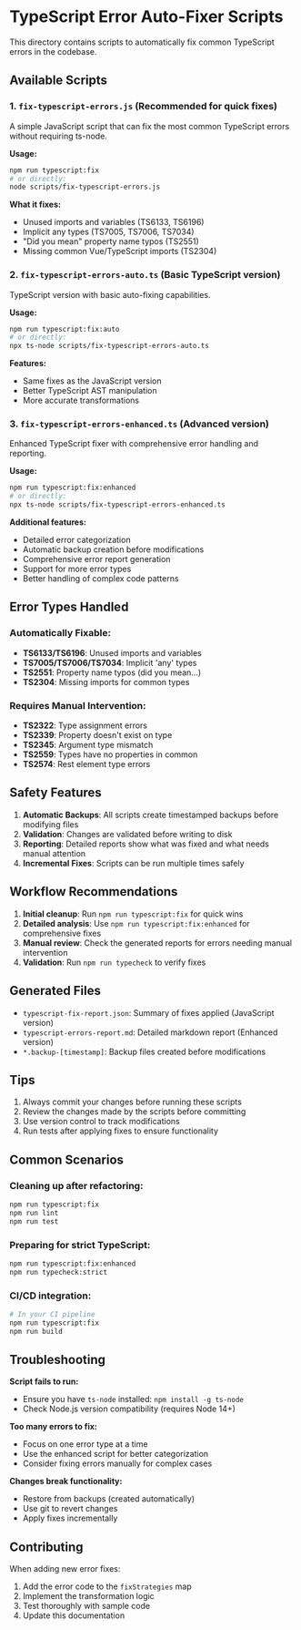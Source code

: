 # TypeScript Error Auto-Fixer Scripts

This directory contains scripts to automatically fix common TypeScript errors in the codebase.

## Available Scripts

### 1. `fix-typescript-errors.js` (Recommended for quick fixes)

A simple JavaScript script that can fix the most common TypeScript errors without requiring ts-node.

**Usage:**
```bash
npm run typescript:fix
# or directly:
node scripts/fix-typescript-errors.js
```

**What it fixes:**
- Unused imports and variables (TS6133, TS6196)
- Implicit any types (TS7005, TS7006, TS7034)
- "Did you mean" property name typos (TS2551)
- Missing common Vue/TypeScript imports (TS2304)

### 2. `fix-typescript-errors-auto.ts` (Basic TypeScript version)

TypeScript version with basic auto-fixing capabilities.

**Usage:**
```bash
npm run typescript:fix:auto
# or directly:
npx ts-node scripts/fix-typescript-errors-auto.ts
```

**Features:**
- Same fixes as the JavaScript version
- Better TypeScript AST manipulation
- More accurate transformations

### 3. `fix-typescript-errors-enhanced.ts` (Advanced version)

Enhanced TypeScript fixer with comprehensive error handling and reporting.

**Usage:**
```bash
npm run typescript:fix:enhanced
# or directly:
npx ts-node scripts/fix-typescript-errors-enhanced.ts
```

**Additional features:**
- Detailed error categorization
- Automatic backup creation before modifications
- Comprehensive error report generation
- Support for more error types
- Better handling of complex code patterns

## Error Types Handled

### Automatically Fixable:
- **TS6133/TS6196**: Unused imports and variables
- **TS7005/TS7006/TS7034**: Implicit 'any' types
- **TS2551**: Property name typos (did you mean...)
- **TS2304**: Missing imports for common types

### Requires Manual Intervention:
- **TS2322**: Type assignment errors
- **TS2339**: Property doesn't exist on type
- **TS2345**: Argument type mismatch
- **TS2559**: Types have no properties in common
- **TS2574**: Rest element type errors

## Safety Features

1. **Automatic Backups**: All scripts create timestamped backups before modifying files
2. **Validation**: Changes are validated before writing to disk
3. **Reporting**: Detailed reports show what was fixed and what needs manual attention
4. **Incremental Fixes**: Scripts can be run multiple times safely

## Workflow Recommendations

1. **Initial cleanup**: Run `npm run typescript:fix` for quick wins
2. **Detailed analysis**: Use `npm run typescript:fix:enhanced` for comprehensive fixes
3. **Manual review**: Check the generated reports for errors needing manual intervention
4. **Validation**: Run `npm run typecheck` to verify fixes

## Generated Files

- `typescript-fix-report.json`: Summary of fixes applied (JavaScript version)
- `typescript-errors-report.md`: Detailed markdown report (Enhanced version)
- `*.backup-[timestamp]`: Backup files created before modifications

## Tips

1. Always commit your changes before running these scripts
2. Review the changes made by the scripts before committing
3. Use version control to track modifications
4. Run tests after applying fixes to ensure functionality

## Common Scenarios

### Cleaning up after refactoring:
```bash
npm run typescript:fix
npm run lint
npm run test
```

### Preparing for strict TypeScript:
```bash
npm run typescript:fix:enhanced
npm run typecheck:strict
```

### CI/CD integration:
```bash
# In your CI pipeline
npm run typescript:fix
npm run build
```

## Troubleshooting

**Script fails to run:**
- Ensure you have `ts-node` installed: `npm install -g ts-node`
- Check Node.js version compatibility (requires Node 14+)

**Too many errors to fix:**
- Focus on one error type at a time
- Use the enhanced script for better categorization
- Consider fixing errors manually for complex cases

**Changes break functionality:**
- Restore from backups (created automatically)
- Use git to revert changes
- Apply fixes incrementally

## Contributing

When adding new error fixes:
1. Add the error code to the `fixStrategies` map
2. Implement the transformation logic
3. Test thoroughly with sample code
4. Update this documentation
